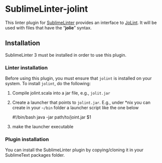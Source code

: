SublimeLinter-jolint
================================

This linter plugin for [SublimeLinter][docs] provides an interface to [JoLint](__linter_homepage__). It will be used with files that have the “__jolie__” syntax.

## Installation
SublimeLinter 3 must be installed in order to use this plugin.

### Linter installation
Before using this plugin, you must ensure that `jolint` is installed on your system. To install `jolint`, do the following:

1. Compile jolint.scala into a jar file, e.g., `jolit.jar`

1. Create a launcher that points to `jolint.jar`. 
E.g., under *nix you can create in your `~/bin` folder a launcher script like the one below
	
	#!/bin/bash 
	java -jar path/to/joint.jar $1

1. make the launcher executable

### Plugin installation

You can install the SublimeLinter plugin by copying/cloning it in your SublimeText packages folder.

[docs]: http://sublimelinter.readthedocs.org
